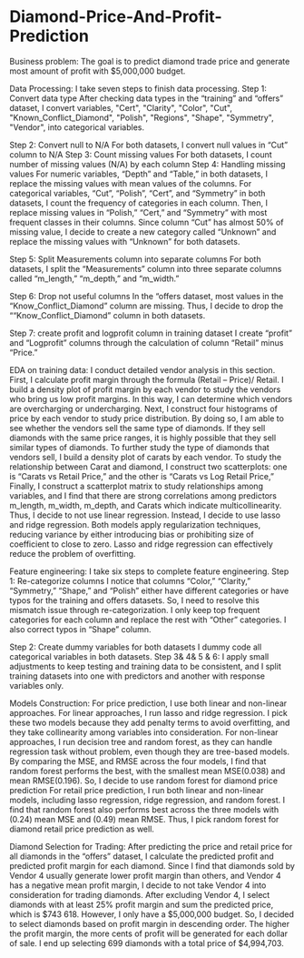 # Diamond-Price-And-Profit-Prediction
Business problem:
The goal is to predict diamond trade price and generate most amount of profit with $5,000,000 budget. 
 
Data Processing:
            I take seven steps to finish data processing.
Step 1: Convert data type
After checking data types in the “training” and “offers” dataset, I convert variables, "Cert", "Clarity", "Color", "Cut", "Known_Conflict_Diamond", "Polish", "Regions", "Shape", "Symmetry", "Vendor", into categorical variables.  
 
Step 2: Convert null to N/A
            For both datasets, I convert null values in “Cut” column to N/A
Step 3: Count missing values
            For both datasets, I count number of missing values (N/A) by each column
Step 4: Handling missing values 
            For numeric variables, “Depth” and “Table,” in both datasets, I replace the missing values with mean values of the columns. For categorical variables, “Cut”, “Polish”, “Cert”, and “Symmetry” in both datasets, I count the frequency of categories in each column. Then, I replace missing values in “Polish,” “Cert,” and “Symmetry” with most frequent classes in their columns. Since column “Cut” has almost 50% of missing value, I decide to create a new category called “Unknown” and replace the missing values with “Unknown” for both datasets.  
 
Step 5: Split Measurements column into separate columns 
            For both datasets, I split the “Measurements” column into three separate columns called “m_length,” “m_depth,” and “m_width.”
 
Step 6: Drop not useful columns
            In the “offers dataset, most values in the “Know_Conflict_Diamond” column are missing. Thus, I decide to drop the ““Know_Conflict_Diamond” column in both datasets.
 
Step 7: create profit and logprofit column in training dataset
            I create “profit” and “Logprofit” columns through the calculation of column “Retail” minus “Price.”
 
EDA on training data:
            I conduct detailed vendor analysis in this section. First, I calculate profit margin through the formula (Retail – Price)/ Retail. I build a density plot of profit margin by each vendor to study the vendors who bring us low profit margins. In this way, I can determine which vendors are overcharging or undercharging. 
Next, I construct four histograms of price by each vendor to study price distribution. By doing so, I am able to see whether the vendors sell the same type of diamonds. If they sell diamonds with the same price ranges, it is highly possible that they sell similar types of diamonds. To further study the type of diamonds that vendors sell, I build a density plot of carats by each vendor. 
To study the relationship between Carat and diamond, I construct two scatterplots: one is “Carats vs Retail Price,” and the other is “Carats vs Log Retail Price,”
Finally, I construct a scatterplot matrix to study relationships among variables, and I find that there are strong correlations among predictors m_length, m_width, m_depth, and Carats which indicate multicollinearity. Thus, I decide to not use linear regression. Instead, I decide to use lasso and ridge regression. Both models apply regularization techniques, reducing variance by either introducing bias or prohibiting size of coefficient to close to zero. Lasso and ridge regression can effectively reduce the problem of overfitting.     

Feature engineering:
I take six steps to complete feature engineering.
Step 1: Re-categorize columns
	I notice that columns “Color,” “Clarity,” “Symmetry,” “Shape,” and “Polish” either have different categories or have typos for the training and offers datasets. So, I need to resolve this mismatch issue through re-categorization. I only keep top frequent categories for each column and replace the rest with “Other” categories. I also correct typos in “Shape” column. 

Step 2: Create dummy variables for both datasets 
I dummy code all categorical variables in both datasets.
Step 3& 4& 5 & 6:
	I apply small adjustments to keep testing and training data to be consistent, and I split training datasets into one with predictors and another with response variables only. 

Models Construction:
	For price prediction, I use both linear and non-linear approaches. For linear approaches, I run lasso and ridge regression. I pick these two models because they add penalty terms to avoid overfitting, and they take collinearity among variables into consideration. For non-linear approaches, I run decision tree and random forest, as they can handle regression task without problem, even though they are tree-based models. By comparing the MSE, and RMSE across the four models, I find that random forest performs the best, with the smallest mean MSE(0.038) and mean RMSE(0.196). So, I decide to use random forest for diamond price prediction
	For retail price prediction, I run both linear and non-linear models, including lasso regression, ridge regression, and random forest. I find that random forest also performs best across the three models with (0.24) mean MSE and (0.49) mean RMSE. Thus, I pick random forest for diamond retail price prediction as well. 

Diamond Selection for Trading: 
            After predicting the price and retail price for all diamonds in the “offers” dataset, I calculate the predicted profit and predicted profit margin for each diamond. Since I find that diamonds sold by Vendor 4 usually generate lower profit margin than others, and Vendor 4 has a negative mean profit margin, I decide to not take Vendor 4 into consideration for trading diamonds. 
            After excluding Vendor 4, I select diamonds with at least 25% profit margin and sum the predicted price, which is $743 618. However, I only have a $5,000,000 budget. So, I decided to select diamonds based on profit margin in descending order. The higher the profit margin, the more cents of profit will be generated for each dollar of sale. I end up selecting 699 diamonds with a total price of $4,994,703. 
